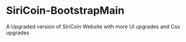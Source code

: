 # SiriCoin-BootstrapMain
A Upgraded version of SiriCoin Website with more UI upgrades and Css upgrades
